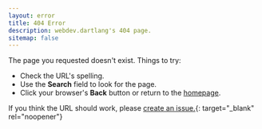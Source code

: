 ```yaml
---
layout: error
title: 404 Error
description: webdev.dartlang's 404 page.
sitemap: false
---
```


The page you requested doesn't exist.
Things to try:

- Check the URL's spelling.
- Use the **Search** field to look for the page.
- Click your browser's **Back** button or
  return to the [homepage](/).

If you think the URL should work, please
[create an issue.][issue]{: target="_blank" rel="noopener"}

[issue]: {{site.repo}}/issues/new?title=Bad%20URL&body=URL%3A%20%0AExpected%20page%3A%20
